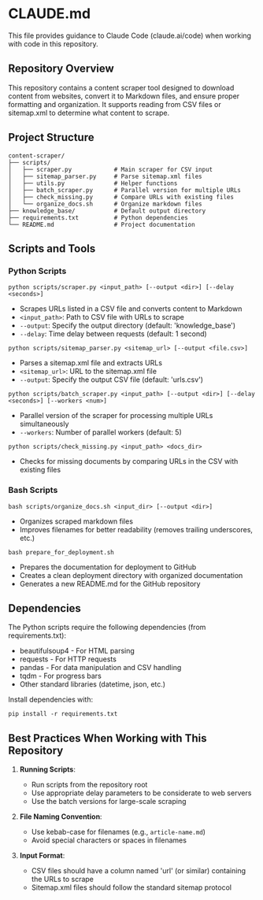 # CLAUDE.md

This file provides guidance to Claude Code (claude.ai/code) when working with code in this repository.

## Repository Overview

This repository contains a content scraper tool designed to download content from websites, convert it to Markdown files, and ensure proper formatting and organization. It supports reading from CSV files or sitemap.xml to determine what content to scrape.

## Project Structure

```
content-scraper/
├── scripts/
│   ├── scraper.py            # Main scraper for CSV input
│   ├── sitemap_parser.py     # Parse sitemap.xml files
│   ├── utils.py              # Helper functions
│   ├── batch_scraper.py      # Parallel version for multiple URLs
│   ├── check_missing.py      # Compare URLs with existing files
│   └── organize_docs.sh      # Organize markdown files
├── knowledge_base/           # Default output directory
├── requirements.txt          # Python dependencies
└── README.md                 # Project documentation
```

## Scripts and Tools

### Python Scripts

```
python scripts/scraper.py <input_path> [--output <dir>] [--delay <seconds>]
```
- Scrapes URLs listed in a CSV file and converts content to Markdown
- `<input_path>`: Path to CSV file with URLs to scrape
- `--output`: Specify the output directory (default: 'knowledge_base')
- `--delay`: Time delay between requests (default: 1 second)

```
python scripts/sitemap_parser.py <sitemap_url> [--output <file.csv>]
```
- Parses a sitemap.xml file and extracts URLs
- `<sitemap_url>`: URL to the sitemap.xml file
- `--output`: Specify the output CSV file (default: 'urls.csv')

```
python scripts/batch_scraper.py <input_path> [--output <dir>] [--delay <seconds>] [--workers <num>]
```
- Parallel version of the scraper for processing multiple URLs simultaneously
- `--workers`: Number of parallel workers (default: 5)

```
python scripts/check_missing.py <input_path> <docs_dir>
```
- Checks for missing documents by comparing URLs in the CSV with existing files

### Bash Scripts

```
bash scripts/organize_docs.sh <input_dir> [--output <dir>]
```
- Organizes scraped markdown files
- Improves filenames for better readability (removes trailing underscores, etc.)

```
bash prepare_for_deployment.sh
```
- Prepares the documentation for deployment to GitHub
- Creates a clean deployment directory with organized documentation
- Generates a new README.md for the GitHub repository

## Dependencies

The Python scripts require the following dependencies (from requirements.txt):

- beautifulsoup4 - For HTML parsing
- requests - For HTTP requests
- pandas - For data manipulation and CSV handling
- tqdm - For progress bars
- Other standard libraries (datetime, json, etc.)

Install dependencies with:
```
pip install -r requirements.txt
```

## Best Practices When Working with This Repository

1. **Running Scripts**:
   - Run scripts from the repository root
   - Use appropriate delay parameters to be considerate to web servers
   - Use the batch versions for large-scale scraping

2. **File Naming Convention**:
   - Use kebab-case for filenames (e.g., `article-name.md`)
   - Avoid special characters or spaces in filenames

3. **Input Format**:
   - CSV files should have a column named 'url' (or similar) containing the URLs to scrape
   - Sitemap.xml files should follow the standard sitemap protocol